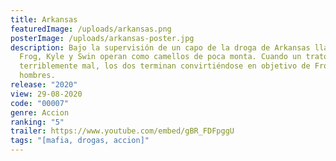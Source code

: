 ```yaml
---
title: Arkansas
featuredImage: /uploads/arkansas.png
posterImage: /uploads/arkansas-poster.jpg
description: Bajo la supervisión de un capo de la droga de Arkansas llamado
  Frog, Kyle y Swin operan como camellos de poca monta. Cuando un trato sale
  terriblemente mal, los dos terminan convirtiéndose en objetivo de Frog y sus
  hombres.
release: "2020"
view: 29-08-2020
code: "00007"
genre: Accion
ranking: "5"
trailer: https://www.youtube.com/embed/gBR_FDFpggU
tags: "[mafia, drogas, accion]"
---
```

